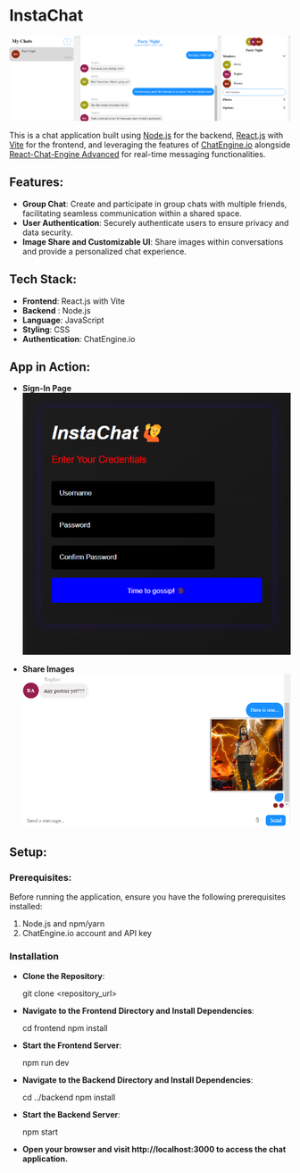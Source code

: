 # InstaChat

![Platform Screenshot](images/c1.png)

This is a chat application built using [Node.js](https://nodejs.org/en) for the backend, [React.js](https://legacy.reactjs.org/) with [Vite](https://vitejs.dev/) for the frontend, and leveraging the features of [ChatEngine.io](https://chatengine.io/) alongside [React-Chat-Engine Advanced](https://www.npmjs.com/package/react-chat-engine-advanced) for real-time messaging functionalities.


## Features:


- **Group Chat**: Create and participate in group chats with multiple friends, facilitating seamless communication within a shared space.
- **User Authentication**: Securely authenticate users to ensure privacy and data security.
- **Image Share and Customizable UI**: Share images within conversations and provide a personalized chat experience.

## Tech Stack:

- **Frontend**: React.js with Vite
- **Backend** : Node.js
- **Language**: JavaScript
- **Styling**:  CSS
- **Authentication**: ChatEngine.io

## App in Action:

- **Sign-In Page** 
![Platform Screenshot](images/sign.png)

- **Share Images** 
![Platform Screenshot](images/c2.png)


## Setup:

### Prerequisites:

Before running the application, ensure you have the following prerequisites installed:

1. Node.js and npm/yarn
2. ChatEngine.io account and API key

### Installation

- **Clone the Repository**:
 
    git clone <repository_url>

- **Navigate to the Frontend Directory and Install Dependencies**:
  
    cd frontend
    npm install

- **Start the Frontend Server**:

    npm run dev

- **Navigate to the Backend Directory and Install Dependencies**:
   
    cd ../backend
    npm install

- **Start the Backend Server**:
   
    npm start

- **Open your browser and visit http://localhost:3000 to access the chat application.**

